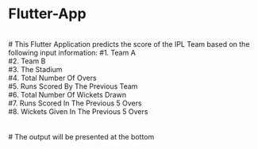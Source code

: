 # Flutter-App

<br>
# This Flutter Application predicts the score of the IPL Team based on the following input information:
#1. Team A <br>
#2. Team B <br>
#3. The Stadium <br>
#4. Total Number Of Overs <br>
#5. Runs Scored By The Previous Team <br>
#6. Total Number Of Wickets Drawn <br> 
#7. Runs Scored In The Previous 5 Overs <br>
#8. Wickets Given In The Previous 5 Overs <br>
<br><br>
# The output will be presented at the bottom
